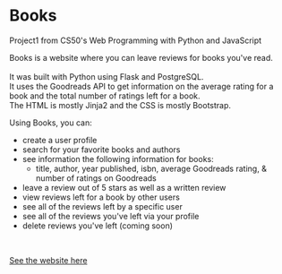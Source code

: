 # Books

Project1 from CS50's Web Programming with Python and JavaScript

Books is a website where you can leave reviews for books you've read.<br><br>
It was built with Python using Flask and PostgreSQL.<br>
It uses the Goodreads API to get information on the average rating for a book and the total number of ratings left for a book. <br>
The HTML is mostly Jinja2 and the CSS is mostly Bootstrap.<br>

Using Books, you can:
<ul><li>create a user profile</li>
<li>search for your favorite books and authors</li>
<li>see information the following information for books: 
   <ul><li>title, author, year published, isbn, average Goodreads rating, & number of ratings on Goodreads</li></ul></li> 
<li>leave a review out of 5 stars as well as a written review</li>
<li>view reviews left for a book by other users</li>
<li>see all of the reviews left by a specific user</li>
<li>see all of the reviews you've left via your profile</li>
<li>delete reviews you've left (coming soon)</li></ul><br>

<a href="https://nack-books.herokuapp.com/">See the website here</a>
   
